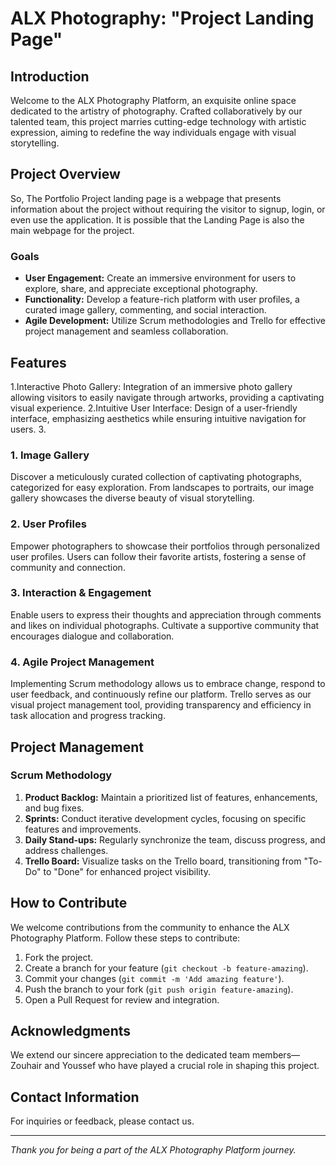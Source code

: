 # ALX Photography: "Project Landing Page"

## Introduction

Welcome to the ALX Photography Platform, an exquisite online space dedicated to the artistry of photography. Crafted collaboratively by our talented team, this project marries cutting-edge technology with artistic expression, aiming to redefine the way individuals engage with visual storytelling.

## Project Overview

So, The Portfolio Project landing page is a webpage that presents information about the project without requiring the visitor to signup, login, or even use the application. It is possible that the Landing Page is also the main webpage for the project.

### Goals

- **User Engagement:** Create an immersive environment for users to explore, share, and appreciate exceptional photography.
- **Functionality:** Develop a feature-rich platform with user profiles, a curated image gallery, commenting, and social interaction.
- **Agile Development:** Utilize Scrum methodologies and Trello for effective project management and seamless collaboration.

## Features

1.Interactive Photo Gallery: Integration of an immersive photo gallery allowing visitors to easily navigate through artworks, providing a captivating visual experience.
2.Intuitive User Interface: Design of a user-friendly interface, emphasizing aesthetics while ensuring intuitive navigation for users.
3.
### 1. Image Gallery

Discover a meticulously curated collection of captivating photographs, categorized for easy exploration. From landscapes to portraits, our image gallery showcases the diverse beauty of visual storytelling.

### 2. User Profiles

Empower photographers to showcase their portfolios through personalized user profiles. Users can follow their favorite artists, fostering a sense of community and connection.

### 3. Interaction & Engagement

Enable users to express their thoughts and appreciation through comments and likes on individual photographs. Cultivate a supportive community that encourages dialogue and collaboration.

### 4. Agile Project Management

Implementing Scrum methodology allows us to embrace change, respond to user feedback, and continuously refine our platform. Trello serves as our visual project management tool, providing transparency and efficiency in task allocation and progress tracking.

## Project Management

### Scrum Methodology

1. **Product Backlog:** Maintain a prioritized list of features, enhancements, and bug fixes.
2. **Sprints:** Conduct iterative development cycles, focusing on specific features and improvements.
3. **Daily Stand-ups:** Regularly synchronize the team, discuss progress, and address challenges.
4. **Trello Board:** Visualize tasks on the Trello board, transitioning from "To-Do" to "Done" for enhanced project visibility.

## How to Contribute

We welcome contributions from the community to enhance the ALX Photography Platform. Follow these steps to contribute:

1. Fork the project.
2. Create a branch for your feature (`git checkout -b feature-amazing`).
3. Commit your changes (`git commit -m 'Add amazing feature'`).
4. Push the branch to your fork (`git push origin feature-amazing`).
5. Open a Pull Request for review and integration.

## Acknowledgments

We extend our sincere appreciation to the dedicated team members— Zouhair and Youssef who have played a crucial role in shaping this project.

## Contact Information

For inquiries or feedback, please contact us.

---
*Thank you for being a part of the ALX Photography Platform journey.*

